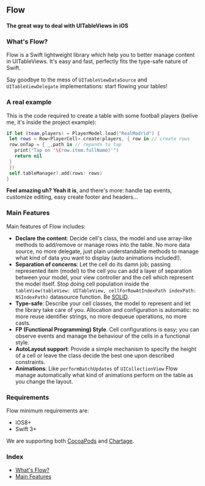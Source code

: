 ## Flow
#### The great way to deal with UITableViews in iOS

### What's Flow?
Flow is a Swift lightweight library which help you to better manage content in UITableViews. It's easy and fast, perfectly fits the type-safe nature of Swift.

Say goodbye to the mess of `UITableViewDataSource` and `UITableViewDelegate` implementations: start flowing your tables!

### A real example
This is the code required to create a table with some football players (belive me, it's inside the project example):

```swift
if let (team,players) = PlayerModel.load("RealMadrid") {
 let rows = Row<PlayerCell>.create(players, { row in // create rows
 row.onTap = { _,path in // reponds to tap
   print("Tap on '\(row.item.fullName)'")
   return nil
 }
 })
 self.tableManager?.add(rows: rows)
}
```

**Feel amazing uh? Yeah it is**, and there's more: handle tap events, customize editing, easy create footer and headers...

### Main Features
Main features of Flow includes:
* **Declare the content**: Decide cell's class, the model and use array-like methods to add/remove or manage rows into the table. No more data source, no more delegate, just plain understandable methods to manage what kind of data you want to display (auto animations included!).
* **Separation of concerns**: Let the cell do its damn job; passing represented item (model) to the cell you can add a layer of separation between your model, your view controller and the cell which represent the model itself. Stop doing cell population inside the `tableView(tableView: UITableView, cellForRowAtIndexPath indexPath: NSIndexPath)` datasource function. Be [SOLID](https://en.wikipedia.org/wiki/SOLID_(object-oriented_design)).
* **Type-safe**: Describe your cell classes, the model to represent and let the library take care of you. Allocation and configuration is automatic: no more reuse identifier strings, no more dequeue operations, no more casts.
* **FP (Functional Programming) Style**. Cell configurations is easy; you can observe events and manage the behaviour of the cells in a functional style.
* **AutoLayout support**: Provide a simple mechanism to specify the height of a cell or leave the class decide the best one upon described constraints.
* **Animations**: Like `performBatchUpdates` of `UICollectionView` Flow manage automatically what kind of animations perform on the table as you change the layout.

### Requirements
Flow minimum requirements are:
* iOS8+
* Swift 3+

We are supporting both [CocoaPods]() and [Chartage]().

### Index
* [What's Flow?]()
* [Main Features]()